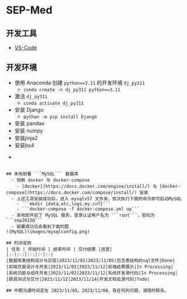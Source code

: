 # SEP-Med
## 开发工具
- [VS-Code](https://code.visualstudio.com/download)

## 开发环境
- 使用 Anaconda 创建 ```python==3.11``` 的开发环境 ```dj_py311``` 
  - ```conda create -n dj_py311 python==3.11```
- 激活 ```dj_py311```
  - ```conda activate dj_py311```
- 安装 Django
  - ```python -m pip install Django```
- 安装 pandas
- 安装 numpy
- 安装jinja2
- 安装bs4
 - ```pip install pandas numpy jinja2 beautifulsoup4
```

## 本地部署 ```MySQL``` 数据库
  - 依赖 docker 与 docker-compose
    - [docker](https://docs.docker.com/engine/install/) 与 [docker-compose](https://docs.docker.com/compose/install/) 安装
  - 上述工具安装成功后，进入 mysqlv57 文件夹，依次执行下面的命令即可启动MySQL
    - ```mkdir {data,etc,logs,my.cnf}```
    - ```docker-compose -f docker-compose.yml up```
  - 本地即开启了 MySQL 服务，登录认证用户名为 ```root```，密码为 ```sep2023@```
  - 部署成功后会看到下面的图
![MySQL](images/mysqlconfig.png)

## 时间安排
| 任务 | 开始时间 | 结束时间 | 交付结果 |进度|
|:-|:-:|:-:|:-|:-|
|数据库表结构设计与实现|2023/11/02|2023/11/05|包含表结构的sql文件|Done|
|前端页面设计与开发|2023/11/02|2023/11/12|前端结果展示|In Processing|
|系统功能与组件开发|2023/11/02|2023/11/12|系统开发源代码|In Processing|
|联调测试与交付|2023/11/12|2023/11/14|开发文档及源代码|Todo|

## 中期沟通时间定在 2023/11/05，2023/11/08，有任何的问题，请随时联系。
